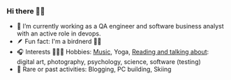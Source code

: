 ### Hi there 👋🏻

- 🔭 I’m currently working as a QA engineer and software business analyst with an active role in devops.
- 🪶 Fun fact: I'm a birdnerd 🪹🦉
- 🎧 Interests 🧘🏽‍♀️ Hobbies: [Music](https://open.spotify.com/user/akmz), Yoga, [Reading and talking about](https://twitter.com/dpkgme): digital art, photography, psychology, science, software (testing)
- 📼 Rare or past activities: Blogging, PC building, Skiing

